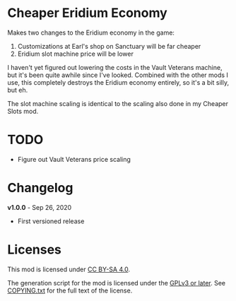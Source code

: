 Cheaper Eridium Economy
=======================

Makes two changes to the Eridium economy in the game:

1. Customizations at Earl's shop on Sanctuary will be far cheaper
2. Eridium slot machine price will be lower

I haven't yet figured out lowering the costs in the Vault Veterans
machine, but it's been quite awhile since I've looked.  Combined with
the other mods I use, this completely destroys the Eridium economy
entirely, so it's a bit silly, but eh.

The slot machine scaling is identical to the scaling also done in
my Cheaper Slots mod.

TODO
====

- Figure out Vault Veterans price scaling

Changelog
=========

**v1.0.0** - Sep 26, 2020
 * First versioned release
 
Licenses
========

This mod is licensed under [CC BY-SA 4.0](https://creativecommons.org/licenses/by-sa/4.0/).

The generation script for the mod is licensed under the
[GPLv3 or later](https://www.gnu.org/licenses/quick-guide-gplv3.html).
See [COPYING.txt](../../COPYING.txt) for the full text of the license.


